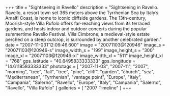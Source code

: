 +++
title = "Sightseeing in Ravello"
description = "Sightseeing in Ravello. Ravello, a resort town set 365 meters above the Tyrrhenian Sea by Italy’s Amalfi Coast, is home to iconic cliffside gardens. The 13th-century, Moorish-style Villa Rufolo offers far-reaching views from its terraced gardens, and hosts indoor and outdoor concerts during the popular summertime Ravello Festival. Villa Cimbrone, a medieval-style estate perched on a steep outcrop, is surrounded by another celebrated garden."
date = "2007-11-03T12:09:46.600"
image = "20071103@120946"
image_s = "20071103@120946-s"
image_width_s = "199"
image_height_s = "300"
image_xl = "20071103@120946-xl"
image_width_xl = "511"
image_height_xl = "768"
gps_latitude = "40.6495833333333"
gps_longitude = "14.6118583333333"
phototags = [ "2007-11-03", "2007-11", "2007", "morning", "tree", "fall", "tree", "pine", "cliff", "garden", "church", "sea", "Mediterranean", "Tyrrhenian", "vantage point", "Europe", "Italy", "Campania", "Salerno", "Ravello", "Europe", "Italy", "Campania", "Salerno", "Ravello", "Villa Rufolo" ]
galleries = [ "2007 Timeline" ]
+++
